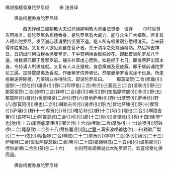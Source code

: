   佛说栴檀香身陀罗尼经
　　宋 法贤译




　　佛说栴檀香身陀罗尼经

　　　　西天译经三藏朝散大夫试光禄卿明教大师臣法贤奉　诏译
　　尔时世尊告阿难言。有陀罗尼名栴檀香身。是陀罗尼有大威力。能与众生广大福聚。若复有人得此陀罗尼。发至诚心读诵受持坚固不退。是人所有极重宿业悉得消灭。当来获得殊胜果报。又复有人欲见观自在菩萨者。先于清净之处持诵精熟。然后择吉祥日。日初出时用白檀香涂曼拏罗。于中焚栴檀香献殊妙花。即起首诵陀罗尼八千遍。得数满已即于曼拏罗前。铺吉祥草虔心而卧。如是经于七日。即得菩萨出现本身。令持诵人所求成就。又复有人以业报故。身患癞病及恶疮癣。即于佛前诵陀罗尼三遍。加持瞿摩夷及香泥。作曼拏罗供养佛已。然取曼拏罗香泥涂于已身。所患疮癞速得除瘥。乃至宿业亦得除灭。即说陀罗尼曰。
　　那莫室赞(二合)那曩(引)誐野(一)怛他(引)誐多(引)野(二)阿啰曷(二合)帝(引)三藐讫三(二合)没驮(引)野(三)那莫室赞(二合)捺啰(二合)钵啰(二合)婆(引)嚩(引)野(四)酤摩啰部(引)多(引)野(五)那莫阿(引)哥(引)舍誐哩婆(二合引)野(六)冒地萨埵(引)野(七)摩贺(引)萨埵(引)野(八)那莫阿(引)哩也(二合引)嚩路吉帝(引)说啰(引)野(九)冒地萨埵(引)野(十)摩贺(引)萨埵(引)野(十一)摩贺(引)哥(引)噜尼哥(引)野(十二)阿(引)哩也(二合引)嚩路吉帝(引)说啰写(上)阿提瑟姹(二合引)你(引)那(十三)你(引)舍曳赊(引)弥(十四)怛[寧*也]他(引十五)尾誐底摩哩(引)唧计(引十六)讷哩驮(二合)摩弥(引十七)讷啰(引)努钵啰(二合)尾瑟致(二合引十八)赞捺曩(引)誐[口*爾](引十九)三满多波哩输达你(二十)秫驮尸梨(引二十一)佐(引)哩怛啰(二合)嚩底(二十二)摩贺(引)钵啰(二合)多(引)闭(引二十三)萨哩嚩(二合)没驮阿提瑟致(二合)帝(引二十四)婆誐嚩底(二十五)播(引)波尾那(引)啰你娑嚩(二合引)贺(引二十六)
　　尔时阿难闻佛说此大陀罗尼已。欢喜信受礼佛而退。

　　佛说栴檀香身陀罗尼经


